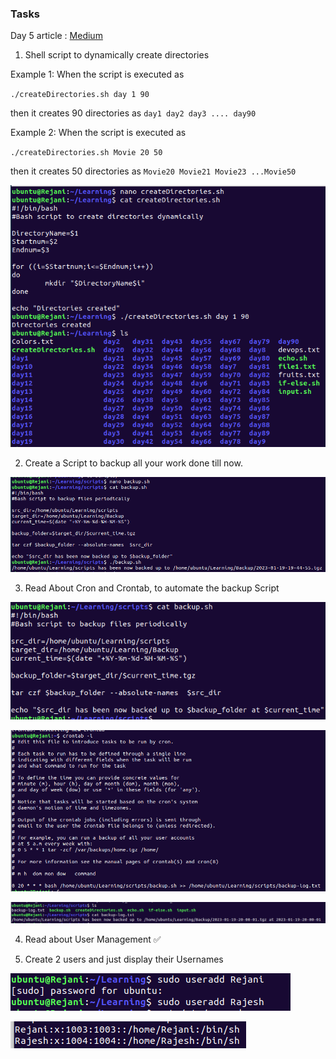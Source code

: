### Tasks

Day 5 article : [Medium]()

1. Shell script to dynamically create directories

Example 1: When the script is executed as

`./createDirectories.sh day 1 90`

then it creates 90 directories as `day1 day2 day3 .... day90`

Example 2: When the script is executed as

`./createDirectories.sh Movie 20 50`

then it creates 50 directories as `Movie20 Movie21 Movie23 ...Movie50`

![Folder](/2023/day05/Screenshots/Directories.png)

2.  Create a Script to backup all your work done till now.

![Backup](/2023/day05/Screenshots/Backup.png)

3. Read About Cron and Crontab, to automate the backup Script

![Backup-cron](/2023/day05/Screenshots/backup-crontab.png)

![Crontab](/2023/day05/Screenshots/crontab.png)

![Backup-log](/2023/day05/Screenshots/backup-log.png)

4. Read about User Management ✅

5. Create 2 users and just display their Usernames

![Add-user](/2023/day05/Screenshots/User-add-cmd.png)

![User-list](/2023/day05/Screenshots/Added-users-list.png)
